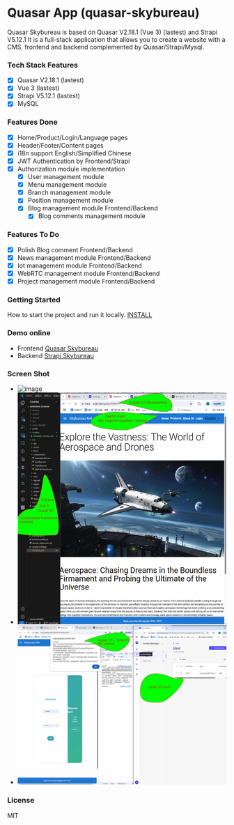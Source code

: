 # Quasar App (quasar-skybureau)

Quasar Skybureau is based on Quasar V2.18.1 (Vue 3) (lastest) and Strapi V5.12.1
It is a full-stack application that allows you to create a website with a CMS, frontend and backend complemented by Quasar/Strapi/Mysql.

### Tech Stack Features
- [x] Quasar V2.18.1 (lastest)
- [x] Vue 3 (lastest)
- [x] Strapi V5.12.1 (lastest)
- [x] MySQL

### Features Done
- [x] Home/Product/Login/Language pages
- [x] Header/Footer/Content pages
- [x] i18n support English/Simplified Chinese
- [x] JWT Authentication by Frontend/Strapi
- [x] Authorization module implementation
  - [x] User management module
  - [x] Menu management module
  - [x] Branch management module
  - [x] Position management module
  - [x] Blog management module Frontend/Backend
    - [x] Blog comments management module

### Features To Do
- [x] Polish Blog comment Frontend/Backend
- [x] News management module Frontend/Backend
- [x] Iot management module Frontend/Backend
- [x] WebRTC management module Frontend/Backend
- [x] Project management module Frontend/Backend

### Getting Started
How to start the project and run it locally.
[INSTALL](./readme/README_INSTALL.md)

### Demo online
- Frontend [Quasar Skybureau](http://www.suijunqiang.top:9000)
- Backend [Strapi Skybureau](http://www.suijunqiang.top:1337/admin)

### Screen Shot
- ![image](http://suijunqiang.top:10000/img/sbn.gif)
- ![image](./readme/home.jpg)
- ![image](./readme/jwt.jpg)

### License
MIT
